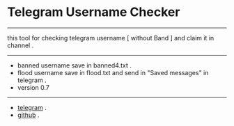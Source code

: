 # Telegram Username Checker
***
this tool for checking telegram username [ without Band ] and claim it in channel .
***
* banned username save in banned4.txt .
* flood username save in flood.txt and send in "Saved messages" in telegram .
* version 0.7
***
* [telegram](https://t.me/u_l_w) .
* [github](https://github.com/AhmedTools) .
